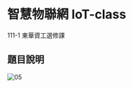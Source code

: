 # 智慧物聯網 IoT-class
111-1 東華資工選修課

## 題目說明
![05](https://user-images.githubusercontent.com/75154678/200300434-48a5525d-16ef-4834-aebc-8cf51838f8b4.png)
